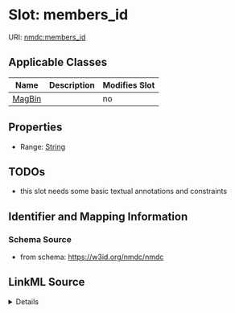# Slot: members_id

URI: [nmdc:members_id](https://w3id.org/nmdc/members_id)



<!-- no inheritance hierarchy -->




## Applicable Classes

| Name | Description | Modifies Slot |
| --- | --- | --- |
[MagBin](MagBin.md) |  |  no  |







## Properties

* Range: [String](String.md)





## TODOs

* this slot needs some basic textual annotations and constraints

## Identifier and Mapping Information







### Schema Source


* from schema: https://w3id.org/nmdc/nmdc




## LinkML Source

<details>
```yaml
name: members_id
todos:
- this slot needs some basic textual annotations and constraints
from_schema: https://w3id.org/nmdc/nmdc
rank: 1000
domain: MagBin
alias: members_id
domain_of:
- MagBin
range: string

```
</details>